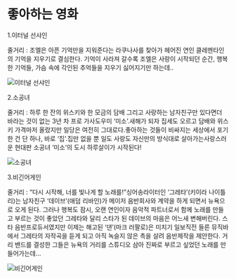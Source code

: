 # 좋아하는 영화 

1.이터널 선샤인 

줄거리
: 조엘은 아픈 기억만을 지워준다는 라쿠나사를 찾아가 헤어진 연인 클레멘타인의 기억을 지우기로 결심한다. 기억이 사라져 갈수록 조엘은 사랑이 시작되던 순간, 행복한 기억들, 가슴 속에 각인된 추억들을 지우기 싫어지기만 하는데..

![이터널 선샤인](https://t1.daumcdn.net/cfile/tistory/99C7224D5AFA5B4413)


2.소공녀 

줄거리
: 하루 한 잔의 위스키와 한 모금의 담배 그리고 사랑하는 남자친구만 있다면더 바라는 것이 없는 3년 차 프로 가사도우미 ‘미소’.새해가 되자 집세도 오르고 담배와 위스키 가격마저 올랐지만 일당은 여전히 그대로다.좋아하는 것들이 비싸지는 세상에서 포기한 건 단 하나, 바로 ‘집’.집만 없을 뿐 일도 사랑도 자신만의 방식대로 살아가는사랑스러운 현대판 소공녀 ‘미소’의 도시 하루살이가 시작된다!

![소공녀](https://ojsfile.ohmynews.com/CRI_T_IMG/2018/0424/A0002427645_T.jpg)


3.비긴어게인

줄거리
: “다시 시작해, 너를 빛나게 할 노래를!”싱어송라이터인 ‘그레타’(키이라 나이틀리)는 남자친구 ‘데이브’(애덤 리바인)가 메이저 음반회사와 계약을 하게 되면서 뉴욕으로 오게 된다. 그러나 행복도 잠시, 오랜 연인이자 음악적 파트너로서 함께 노래를 만들고 부르는 것이 좋았던 그레타와 달리 스타가 된 데이브의 마음은 어느새 변해버린다. 스타 음반프로듀서였지만 이제는 해고된 ‘댄’(마크 러팔로)은 미치기 일보직전 들른 뮤직바에서 그레타의 자작곡을 듣게 되고 아직 녹슬지 않은 촉을 살려 음반제작을 제안한다. 거리 밴드를 결성한 그들은 뉴욕의 거리를 스튜디오 삼아 진짜로 부르고 싶었던 노래를 만들어가는데…

![비긴어게인](https://t2.daumcdn.net/thumb/R720x0.fjpg/?fname=http://t1.daumcdn.net/brunch/service/user/3bUg/image/va784ZsN0g3sNuYXsbN45-GQsyw.jpg)